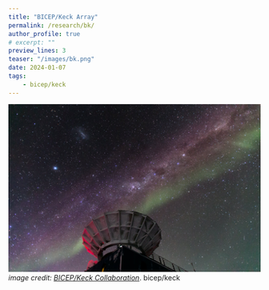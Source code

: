 ```yaml
---
title: "BICEP/Keck Array"
permalink: /research/bk/
author_profile: true
# excerpt: ""
preview_lines: 3
teaser: "/images/bk.png"
date: 2024-01-07
tags: 
    - bicep/keck
---
```


![BICEP/Keck Array](/images/bk.png) _image credit: [BICEP/Keck Collaboration](http://bicepkeck.org/)_. bicep/keck

